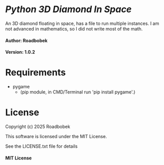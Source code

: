 # *Python 3D Diamond In Space*
An 3D diamond floating in space, has a file to run multiple instances. I am not advanced in mathematics, so I did not write most of the math.


#### Author: Roadbobek

#### Version: 1.0.2

# Requirements

- pygame
  - (pip module, in CMD/Terminal run 'pip install pygame'.)

# License

Copyright (c) 2025 Roadbobek

This software is licensed under the MIT License.

See the LICENSE.txt file for details

#### MIT License